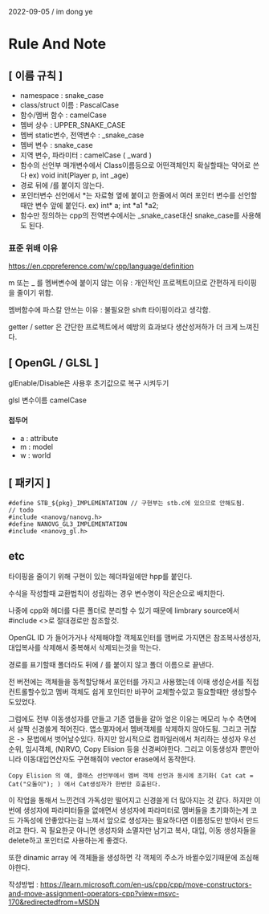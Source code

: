 
2022-09-05 / im dong ye
# Rule And Note

## [ 이름 규칙 ]

* namespace : snake_case
* class/struct 이름 : PascalCase
* 함수/멤버 함수 : camelCase
* 멤버 상수 : UPPER_SNAKE_CASE
* 멤버 static변수, 전역변수 : _snake_case
* 멤버 변수 : snake_case
* 지역 변수, 파라미터 : camelCase ( _ward )
* 함수의 선언부 매개변수에서 Class이름등으로 어떤객체인지 확실할때는 약어로 쓴다 ex) void init(Player p, int _age)
* 경로 뒤에 /를 붙이지 않는다.
* 포인터변수 선언에서 \*는 자료형 옆에 붙이고 한줄에서 여러 포인터 변수를 선언할때만 변수 앞에 붙인다. ex) int\* a; int  \*a1 \*a2;
* 함수만 정의하는 cpp의 전역변수에서는 _snake_case대신 snake_case를 사용해도 된다.

### 표준 위배 이유

https://en.cppreference.com/w/cpp/language/definition

m 또는 _ 를 멤버변수에 붙이지 않는 이유 : 개인적인 프로젝트이므로 간편하게 타이핑을 줄이기 위함.

멤버함수에 파스칼 안쓰는 이유 : 불필요한 shift 타이핑이라고 생각함.

getter / setter 은 간단한 프로젝트에서 예방의 효과보다 생산성저하가 더 크게 느껴진다.

## [ OpenGL / GLSL ]

glEnable/Disable은 사용후 초기값으로 복구 시켜두기

glsl 변수이름 camelCase

#### 접두어
* a : attribute
* m : model
* w : world

## [ 패키지 ]
```
#define STB_${pkg}_IMPLEMENTATION // 구현부는 stb.c에 있으므로 안해도됨.
// todo
#include <nanovg/nanovg.h>
#define NANOVG_GL3_IMPLEMENTATION
#include <nanovg_gl.h>
```

## etc

타이핑을 줄이기 위해 구현이 있는 헤더파일에만 hpp를 붙인다.

수식을 작성할때 교환법칙이 성립하는 경우 변수명이 작은순으로 배치한다.

나중에 cpp와 헤더를 다른 폴더로 분리할 수 있기 때문에 limbrary source에서 #include <>로 절대경로만 참조할것.

OpenGL ID 가 들어가거나 삭제해야할 객체포인터를 맴버로 가지면은 참조복사생성자, 대입복사를 삭제해서 중복해서 삭제되는것을 막는다.

경로를 표기할때 폴더라도 뒤에 / 를 붙이지 않고 폴더 이름으로 끝낸다.

전 버전에는 객체들을 동적할당해서 포인터를 가지고 사용했는데 이때 생성순서를 직접 컨트롤할수있고 멤버 객체도 쉽게 포인터만 바꾸어 교체할수있고 필요할때만 생성할수도있었다.

그럼에도 전부 이동생성자를 만들고 기존 앱들을 갈아 엎은 이유는 메모리 누수 측면에서 살짝 신경쓸게 적어진다. 앱소멸자에서 멤버객체를 삭제하지 않아도됨. 그리고 귀찮은 -> 문법에서 벗어날수있다. 하지만 암시적으로 컴파일러에서 처리하는 생성자 우선순위, 임시객체, (N)RVO, Copy Elision 등을 신경써야한다. 그리고 이동생성자 뿐만아니라 이동대입연산자도 구현해줘야 vector erase에서 동작한다.

    Copy Elision 의 예, 클래스 선언부에서 멤버 객체 선언과 동시에 초기화( Cat cat = Cat("오돌이"); ) 에서 Cat생성자가 한번만 호출된다.

이 작업을 통해서 느낀건데 가독성만 떨어지고 신경쓸게 더 많아지는 것 같다. 하지만 이번에 생성자에 파라미터들을 없애면서 생성자에 파라미터로 멤버들을 초기화하는게 코드 가독성에 안좋았다는걸 느껴서 앞으로 생성자는 필요하다면 이름정도만 받아서 만드려고 한다. 꼭 필요한곳 아니면 생성자와 소멸자만 남기고 복사, 대입, 이동 생성자들을 delete하고 포인터로 사용하는게 좋겠다.

또한 dinamic array 에 객체들을 생성하면 각 객체의 주소가 바뀔수있기때문에 조심해야한다.

작성방법 : https://learn.microsoft.com/en-us/cpp/cpp/move-constructors-and-move-assignment-operators-cpp?view=msvc-170&redirectedfrom=MSDN

